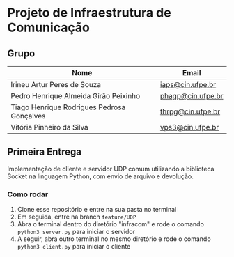 # Projeto de Infraestrutura de Comunicação

## Grupo

|Nome | Email|
| --- | --- |
| Irineu Artur Peres de Souza | iaps@cin.ufpe.br |
| Pedro Henrique Almeida Girão Peixinho | phagp@cin.ufpe.br |
| Tiago Henrique Rodrigues Pedrosa Gonçalves | thrpg@cin.ufpe.br |
| Vitória Pinheiro da Silva | vps3@cin.ufpe.br |

## Primeira Entrega

Implementação de cliente e servidor UDP comum utilizando a biblioteca Socket na linguagem Python, com envio de arquivo e devolução.

### Como rodar

1. Clone esse repositório e entre na sua pasta no terminal
1. Em seguida, entre na branch `feature/UDP`
1. Abra o terminal dentro do diretório "infracom" e rode o comando `python3 server.py` para iniciar o servidor
1. A seguir, abra outro terminal no mesmo diretório e rode o comando `python3 client.py` para iniciar o cliente

